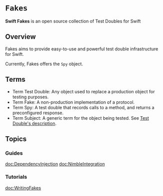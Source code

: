 # ``Fakes``

**Swift Fakes** is an open source collection of Test Doubles for Swift

## Overview

Fakes aims to provide easy-to-use and powerful test double infrastructure for
Swift.

Currently, Fakes offers the ``Spy`` object.

## Terms

- Term Test Double: Any object used to replace a production object for testing
purposes.
- Term Fake: A non-production implementation of a protocol.
- Term Spy: A test double that records calls to a method, and returns a
preconfigured response.
- Term Subject: A generic term for the object being tested. See [Test Double's
description](https://github.com/testdouble/contributing-tests/wiki/Subject).

## Topics

### Guides

<doc:DependencyInjection>
<doc:NimbleIntegration>

### Tutorials

<doc:WritingFakes>
